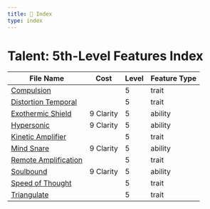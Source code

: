 ```yaml
---
title: 📑 Index
type: index
---
```


# Talent: 5th-Level Features Index

| File Name                                         | Cost      | Level | Feature Type |
| ------------------------------------------------- | --------- | ----- | ------------ |
| [Compulsion](../Compulsion)                       |           | 5     | trait        |
| [Distortion Temporal](../Distortion%20Temporal)   |           | 5     | trait        |
| [Exothermic Shield](../Exothermic%20Shield)       | 9 Clarity | 5     | ability      |
| [Hypersonic](../Hypersonic)                       | 9 Clarity | 5     | ability      |
| [Kinetic Amplifier](../Kinetic%20Amplifier)       |           | 5     | trait        |
| [Mind Snare](../Mind%20Snare)                     | 9 Clarity | 5     | ability      |
| [Remote Amplification](../Remote%20Amplification) |           | 5     | trait        |
| [Soulbound](../Soulbound)                         | 9 Clarity | 5     | ability      |
| [Speed of Thought](../Speed%20of%20Thought)       |           | 5     | trait        |
| [Triangulate](../Triangulate)                     |           | 5     | trait        |
